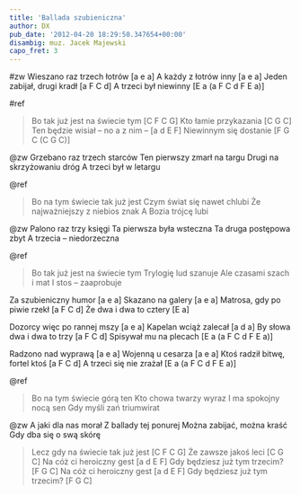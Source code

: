 ```yaml
---
title: 'Ballada szubieniczna'
author: DX
pub_date: '2012-04-20 18:29:50.347654+00:00'
disambig: muz. Jacek Majewski
capo_fret: 3
---
```


#zw
Wieszano raz trzech łotrów [a e a]
A każdy z łotrów inny [a e a]
Jeden zabijał, drugi kradł [a F C d]
A trzeci był niewinny [E a (a F C d F E a)]

#ref
>Bo tak już jest na świecie tym [C F C G]
>Kto łamie przykazania [C G C]
>Ten będzie wisiał – no a z nim – [a d E F]
>Niewinnym się dostanie [F G C (C G C)]

@zw
Grzebano raz trzech starców
Ten pierwszy zmarł na targu
Drugi na skrzyżowaniu dróg
A trzeci był w letargu

@ref
>Bo na tym świecie tak już jest
>Czym świat się nawet chlubi
>Że najważniejszy z niebios znak
>A Bozia trójcę lubi

@zw
Palono raz trzy księgi
Ta pierwsza była wsteczna
Ta druga postępowa zbyt
A trzecia – niedorzeczna

@ref
>Bo tak już jest na świecie tym
>Trylogię lud szanuje
>Ale czasami szach i mat
>I stos – zaaprobuje

Za szubieniczny humor [a e a]
Skazano na galery [a e a]
Matrosa, gdy po piwie rzekł [a F C d]
Że dwa i dwa to cztery [E a]

Dozorcy więc po rannej mszy [a e a]
Kapelan wciąż zalecał [a d a]
By słowa dwa i dwa to trzy [a F C d]
Spisywał mu na plecach [E a (a F C d F E a)]

Radzono nad wyprawą [a e a]
Wojenną u cesarza [a e a]
Ktoś radził bitwę, fortel ktoś [a F C d]
A trzeci się nie zrażał [E a (a F C d F E a)]

@ref
>Bo na tym świecie górą ten
>Kto chowa twarzy wyraz
>I ma spokojny nocą sen
>Gdy myśli zań triumwirat

@zw
A jaki dla nas morał
Z ballady tej ponurej
Można zabijać, można kraść
Gdy dba się o swą skórę

>Lecz gdy na świecie tak już jest [C F C G]
>Że zawsze jakoś leci [C G C]
>Na cóż ci heroiczny gest [a d E F]
>Gdy będziesz już tym trzecim? [F G C]
>Na cóż ci heroiczny gest [a d E F]
>Gdy będziesz już tym trzecim? [F G C]
